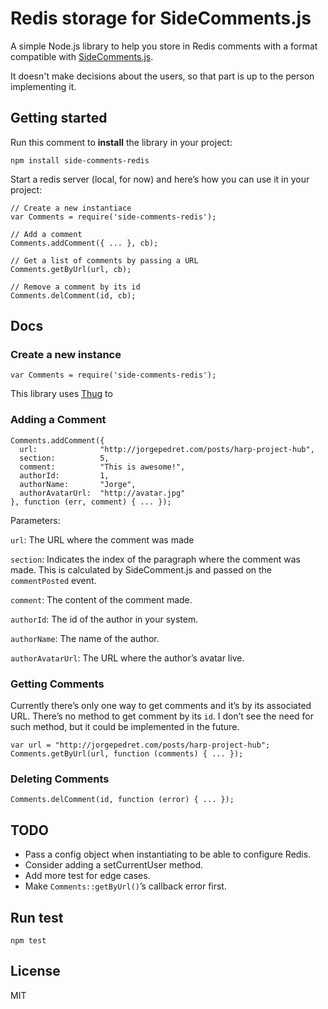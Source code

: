 # Redis storage for SideComments.js

A simple Node.js library to help you store in Redis comments with a format compatible with [SideComments.js](http://aroc.github.io/side-comments-demo/).

It doesn't make decisions about the users, so that part is up to the person implementing it.

## Getting started

Run this comment to __install__ the library in your project:

    npm install side-comments-redis

Start a redis server (local, for now) and here’s how you can use it in your project:

    // Create a new instantiace
    var Comments = require('side-comments-redis');
    
    // Add a comment
    Comments.addComment({ ... }, cb);
    
    // Get a list of comments by passing a URL
    Comments.getByUrl(url, cb);
    
    // Remove a comment by its id
    Comments.delComment(id, cb);

## Docs

### Create a new instance

    var Comments = require('side-comments-redis');

This library uses [Thug](https://github.com/sintaxi/thug) to 

### Adding a Comment

    Comments.addComment({
      url:              "http://jorgepedret.com/posts/harp-project-hub",
      section:          5,
      comment:          "This is awesome!",
      authorId:         1,
      authorName:       "Jorge",
      authorAvatarUrl:  "http://avatar.jpg"
    }, function (err, comment) { ... });

Parameters:

`url`: The URL where the comment was made

`section`: Indicates the index of the paragraph where the comment was made. This is calculated by SideComment.js and passed on the `commentPosted` event.

`comment`: The content of the comment made.

`authorId`: The id of the author in your system.

`authorName`: The name of the author.

`authorAvatarUrl`: The URL where the author’s avatar live.

### Getting Comments

Currently there’s only one way to get comments and it’s by its associated URL. There’s no method to get comment by its `id`. I don’t see the need for such method, but it could be implemented in the future.

    var url = "http://jorgepedret.com/posts/harp-project-hub";
    Comments.getByUrl(url, function (comments) { ... });

### Deleting Comments

    Comments.delComment(id, function (error) { ... });


## TODO

- Pass a config object when instantiating to be able to configure Redis.
- Consider adding a setCurrentUser method.
- Add more test for edge cases.
- Make `Comments::getByUrl()`’s callback error first.

## Run test

    npm test

## License

MIT